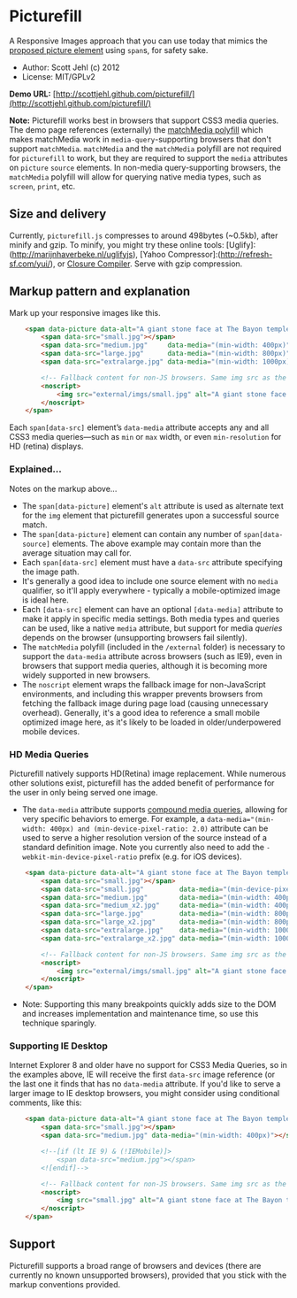 # Picturefill

A Responsive Images approach that you can use today that mimics the [proposed picture element](http://www.w3.org/community/respimg/wiki/Picture_Element_Proposal) using `span`s, for safety sake.

* Author: Scott Jehl (c) 2012
* License: MIT/GPLv2

**Demo URL:** [http://scottjehl.github.com/picturefill/](http://scottjehl.github.com/picturefill/)

**Note:** Picturefill works best in browsers that support CSS3 media queries. The demo page references (externally) the [matchMedia polyfill](https://github.com/paulirish/matchMedia.js/) which makes matchMedia work in `media-query`-supporting browsers that don't support `matchMedia`. `matchMedia` and the `matchMedia` polyfill are not required for `picturefill` to work, but they are required to support the `media` attributes on `picture` `source` elements. In non-media query-supporting browsers, the `matchMedia` polyfill will allow for querying native media types, such as `screen`, `print`, etc.

## Size and delivery

Currently, `picturefill.js` compresses to around 498bytes (~0.5kb), after minify and gzip. To minify, you might try these online tools: [Uglify]:(http://marijnhaverbeke.nl/uglifyjs), [Yahoo Compressor]:(http://refresh-sf.com/yui/), or [Closure Compiler](http://closure-compiler.appspot.com/home). Serve with gzip compression.

## Markup pattern and explanation

Mark up your responsive images like this. 

```html
	<span data-picture data-alt="A giant stone face at The Bayon temple in Angkor Thom, Cambodia">
		<span data-src="small.jpg"></span>
		<span data-src="medium.jpg"     data-media="(min-width: 400px)"></span>
		<span data-src="large.jpg"      data-media="(min-width: 800px)"></span>
		<span data-src="extralarge.jpg" data-media="(min-width: 1000px)"></span>

		<!-- Fallback content for non-JS browsers. Same img src as the initial, unqualified source element. -->
		<noscript>
			<img src="external/imgs/small.jpg" alt="A giant stone face at The Bayon temple in Angkor Thom, Cambodia">
		</noscript>
	</span>
```

Each `span[data-src]` element’s `data-media` attribute accepts any and all CSS3 media queries—such as `min` or `max` width, or even `min-resolution` for HD (retina) displays. 

### Explained...

Notes on the markup above...

* The `span[data-picture]` element's `alt` attribute is used as alternate text for the `img` element that picturefill generates upon a successful source match.
* The `span[data-picture]` element can contain any number of `span[data-source]` elements. The above example may contain more than the average situation may call for.
* Each `span[data-src]` element must have a `data-src` attribute specifying the image path. 
* It's generally a good idea to include one source element with no `media` qualifier, so it'll apply everywhere - typically a mobile-optimized image is ideal here.
* Each `[data-src]` element can have an optional `[data-media]` attribute to make it apply in specific media settings. Both media types and queries can be used, like a native `media` attribute, but support for media _queries_ depends on the browser (unsupporting browsers fail silently).
* The `matchMedia` polyfill (included in the `/external` folder) is necessary to support the `data-media` attribute across browsers (such as IE9), even in browsers that support media queries, although it is becoming more widely supported in new browsers.
* The `noscript` element wraps the fallback image for non-JavaScript environments, and including this wrapper prevents browsers from fetching the fallback image during page load (causing unnecessary overhead). Generally, it's a good idea to reference a small mobile optimized image here, as it's likely to be loaded in older/underpowered mobile devices.
	
### HD Media Queries

Picturefill natively supports HD(Retina) image replacement.  While numerous other solutions exist, picturefill has the added benefit of performance for the user in only being served one image.

* The `data-media` attribute supports [compound media queries](https://developer.mozilla.org/en-US/docs/CSS/Media_queries), allowing for very specific behaviors to emerge.  For example, a `data-media="(min-width: 400px) and (min-device-pixel-ratio: 2.0)` attribute can be used to serve a higher resolution version of the source instead of a standard definition image. Note you currently also need to add the `-webkit-min-device-pixel-ratio` prefix (e.g. for iOS devices).

```html
	<span data-picture data-alt="A giant stone face at The Bayon temple in Angkor Thom, Cambodia">
		<span data-src="small.jpg"></span>
		<span data-src="small.jpg"         data-media="(min-device-pixel-ratio: 2.0)"></span>
		<span data-src="medium.jpg"        data-media="(min-width: 400px)"></span>
		<span data-src="medium_x2.jpg"     data-media="(min-width: 400px) and (min-device-pixel-ratio: 2.0)"></span>
		<span data-src="large.jpg"         data-media="(min-width: 800px)"></span>
		<span data-src="large_x2.jpg"      data-media="(min-width: 800px) and (min-device-pixel-ratio: 2.0)"></span>	
		<span data-src="extralarge.jpg"    data-media="(min-width: 1000px)"></span>
		<span data-src="extralarge_x2.jpg" data-media="(min-width: 1000px) and (min-device-pixel-ratio: 2.0)"></span>	

		<!-- Fallback content for non-JS browsers. Same img src as the initial, unqualified source element. -->
		<noscript>
			<img src="external/imgs/small.jpg" alt="A giant stone face at The Bayon temple in Angkor Thom, Cambodia">
		</noscript>
	</span>
```

* Note: Supporting this many breakpoints quickly adds size to the DOM and increases implementation and maintenance time, so use this technique sparingly.

### Supporting IE Desktop

Internet Explorer 8 and older have no support for CSS3 Media Queries, so in the examples above, IE will receive the first `data-src`
 image reference (or the last one it finds that has no `data-media` attribute. If you'd like to serve a larger image to IE desktop
browsers, you might consider using conditional comments, like this:

```html
	<span data-picture data-alt="A giant stone face at The Bayon temple in Angkor Thom, Cambodia">
		<span data-src="small.jpg"></span>
		<span data-src="medium.jpg" data-media="(min-width: 400px)"></span>

		<!--[if (lt IE 9) & (!IEMobile)]>
		    <span data-src="medium.jpg"></span>
		<![endif]-->

		<!-- Fallback content for non-JS browsers. Same img src as the initial, unqualified source element. -->
		<noscript>
			<img src="small.jpg" alt="A giant stone face at The Bayon temple in Angkor Thom, Cambodia">
		</noscript>
	</span>
```

## Support

Picturefill supports a broad range of browsers and devices (there are currently no known unsupported browsers), provided that you stick with the markup conventions provided.

